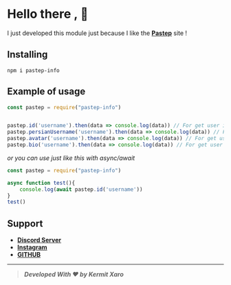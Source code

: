 # Hello there , 👋

I just developed this module just because I like the [**Pastep**](https://pastep.com) site !

## Installing
```
npm i pastep-info
```
## Example of usage
```js
const pastep = require("pastep-info")


pastep.id('username').then(data => console.log(data)) // For get user id
pastep.persianUsername('username').then(data => console.log(data)) // For get user persian username
pastep.avatar('username').then(data => console.log(data)) // For get user avatar url
pastep.bio('username').then(data => console.log(data)) // For get user bio

```
*or you can use just like this with async/await*
```js
const pastep = require("pastep-info")

async function test(){
    console.log(await pastep.id('username'))
}
test()
```

## Support
 - **[Discord Server](https://discord.gg/MHFTKe6g29)**
 - **[Instagram]( https://www.instagram.com/kermit_hastam/)**
 - **[GITHUB](https://github.com/Kermit-hastam)**

****
> ***Developed With ♥ by Kermit Xaro***